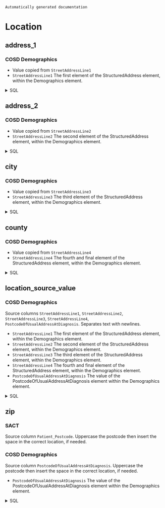 `Automatically generated documentation`

# Location
## address_1
### COSD Demographics
* Value copied from `StreetAddressLine1`
* `StreetAddressLine1` The first element of the StructuredAddress element, within the Demographics element.
<details>
<summary>SQL</summary>

```sql
with Demographics as (
select
	T.staging.value('(Demographics/Address/StructuredAddress/StreetAddressLine[1]/text())[1]', 'VARCHAR(255)') as StreetAddressLine1,
	T.staging.value('(Demographics/Address/StructuredAddress/StreetAddressLine[2]/text())[1]', 'VARCHAR(255)') as StreetAddressLine2,
	T.staging.value('(Demographics/Address/StructuredAddress/StreetAddressLine[3]/text())[1]', 'VARCHAR(255)') as StreetAddressLine3,
	T.staging.value('(Demographics/Address/StructuredAddress/StreetAddressLine[4]/text())[1]', 'VARCHAR(255)') as StreetAddressLine4,
	T.staging.value('(Demographics/PostcodeOfUsualAddressAtDiagnosis/text())[1]', 'VARCHAR(10)') as PostcodeOfUsualAddressAtDiagnosis,
	T.staging.value('(LinkagePatientId/NhsNumber/@extension)[1]', 'VARCHAR(255)') as NhsNumber,
	T.staging.value('(LinkagePatientId/PersonBirthDate/text())[1]', 'VARCHAR(10)') as PersonBirthDate
from cosd_staging
cross apply content.nodes('*:COSD/*') as T(staging)
)
select
	StreetAddressLine1,
	StreetAddressLine2,
	StreetAddressLine3,
	StreetAddressLine4,
	PostcodeOfUsualAddressAtDiagnosis,
	NhsNumber,
	PersonBirthDate
from Demographics
where 
	NhsNumber is not null 
	or 
	(
		StreetAddressLine1 is not null or 
		StreetAddressLine2 is not null or 
		StreetAddressLine3 is not null or 
		StreetAddressLine4 is not null or 
		PostcodeOfUsualAddressAtDiagnosis is not null
	);
	
```
</details>

## address_2
### COSD Demographics
* Value copied from `StreetAddressLine2`
* `StreetAddressLine2` The second element of the StructuredAddress element, within the Demographics element.
<details>
<summary>SQL</summary>

```sql
with Demographics as (
select
	T.staging.value('(Demographics/Address/StructuredAddress/StreetAddressLine[1]/text())[1]', 'VARCHAR(255)') as StreetAddressLine1,
	T.staging.value('(Demographics/Address/StructuredAddress/StreetAddressLine[2]/text())[1]', 'VARCHAR(255)') as StreetAddressLine2,
	T.staging.value('(Demographics/Address/StructuredAddress/StreetAddressLine[3]/text())[1]', 'VARCHAR(255)') as StreetAddressLine3,
	T.staging.value('(Demographics/Address/StructuredAddress/StreetAddressLine[4]/text())[1]', 'VARCHAR(255)') as StreetAddressLine4,
	T.staging.value('(Demographics/PostcodeOfUsualAddressAtDiagnosis/text())[1]', 'VARCHAR(10)') as PostcodeOfUsualAddressAtDiagnosis,
	T.staging.value('(LinkagePatientId/NhsNumber/@extension)[1]', 'VARCHAR(255)') as NhsNumber,
	T.staging.value('(LinkagePatientId/PersonBirthDate/text())[1]', 'VARCHAR(10)') as PersonBirthDate
from cosd_staging
cross apply content.nodes('*:COSD/*') as T(staging)
)
select
	StreetAddressLine1,
	StreetAddressLine2,
	StreetAddressLine3,
	StreetAddressLine4,
	PostcodeOfUsualAddressAtDiagnosis,
	NhsNumber,
	PersonBirthDate
from Demographics
where 
	NhsNumber is not null 
	or 
	(
		StreetAddressLine1 is not null or 
		StreetAddressLine2 is not null or 
		StreetAddressLine3 is not null or 
		StreetAddressLine4 is not null or 
		PostcodeOfUsualAddressAtDiagnosis is not null
	);
	
```
</details>

## city
### COSD Demographics
* Value copied from `StreetAddressLine3`
* `StreetAddressLine3` The third element of the StructuredAddress element, within the Demographics element.
<details>
<summary>SQL</summary>

```sql
with Demographics as (
select
	T.staging.value('(Demographics/Address/StructuredAddress/StreetAddressLine[1]/text())[1]', 'VARCHAR(255)') as StreetAddressLine1,
	T.staging.value('(Demographics/Address/StructuredAddress/StreetAddressLine[2]/text())[1]', 'VARCHAR(255)') as StreetAddressLine2,
	T.staging.value('(Demographics/Address/StructuredAddress/StreetAddressLine[3]/text())[1]', 'VARCHAR(255)') as StreetAddressLine3,
	T.staging.value('(Demographics/Address/StructuredAddress/StreetAddressLine[4]/text())[1]', 'VARCHAR(255)') as StreetAddressLine4,
	T.staging.value('(Demographics/PostcodeOfUsualAddressAtDiagnosis/text())[1]', 'VARCHAR(10)') as PostcodeOfUsualAddressAtDiagnosis,
	T.staging.value('(LinkagePatientId/NhsNumber/@extension)[1]', 'VARCHAR(255)') as NhsNumber,
	T.staging.value('(LinkagePatientId/PersonBirthDate/text())[1]', 'VARCHAR(10)') as PersonBirthDate
from cosd_staging
cross apply content.nodes('*:COSD/*') as T(staging)
)
select
	StreetAddressLine1,
	StreetAddressLine2,
	StreetAddressLine3,
	StreetAddressLine4,
	PostcodeOfUsualAddressAtDiagnosis,
	NhsNumber,
	PersonBirthDate
from Demographics
where 
	NhsNumber is not null 
	or 
	(
		StreetAddressLine1 is not null or 
		StreetAddressLine2 is not null or 
		StreetAddressLine3 is not null or 
		StreetAddressLine4 is not null or 
		PostcodeOfUsualAddressAtDiagnosis is not null
	);
	
```
</details>

## county
### COSD Demographics
* Value copied from `StreetAddressLine4`
* `StreetAddressLine4` The fourth and final element of the StructuredAddress element, within the Demographics element.
<details>
<summary>SQL</summary>

```sql
with Demographics as (
select
	T.staging.value('(Demographics/Address/StructuredAddress/StreetAddressLine[1]/text())[1]', 'VARCHAR(255)') as StreetAddressLine1,
	T.staging.value('(Demographics/Address/StructuredAddress/StreetAddressLine[2]/text())[1]', 'VARCHAR(255)') as StreetAddressLine2,
	T.staging.value('(Demographics/Address/StructuredAddress/StreetAddressLine[3]/text())[1]', 'VARCHAR(255)') as StreetAddressLine3,
	T.staging.value('(Demographics/Address/StructuredAddress/StreetAddressLine[4]/text())[1]', 'VARCHAR(255)') as StreetAddressLine4,
	T.staging.value('(Demographics/PostcodeOfUsualAddressAtDiagnosis/text())[1]', 'VARCHAR(10)') as PostcodeOfUsualAddressAtDiagnosis,
	T.staging.value('(LinkagePatientId/NhsNumber/@extension)[1]', 'VARCHAR(255)') as NhsNumber,
	T.staging.value('(LinkagePatientId/PersonBirthDate/text())[1]', 'VARCHAR(10)') as PersonBirthDate
from cosd_staging
cross apply content.nodes('*:COSD/*') as T(staging)
)
select
	StreetAddressLine1,
	StreetAddressLine2,
	StreetAddressLine3,
	StreetAddressLine4,
	PostcodeOfUsualAddressAtDiagnosis,
	NhsNumber,
	PersonBirthDate
from Demographics
where 
	NhsNumber is not null 
	or 
	(
		StreetAddressLine1 is not null or 
		StreetAddressLine2 is not null or 
		StreetAddressLine3 is not null or 
		StreetAddressLine4 is not null or 
		PostcodeOfUsualAddressAtDiagnosis is not null
	);
	
```
</details>

## location_source_value
### COSD Demographics
Source columns  `StreetAddressLine1`, `StreetAddressLine2`, `StreetAddressLine3`, `StreetAddressLine4`, `PostcodeOfUsualAddressAtDiagnosis`.
Separates text with newlines.
* `StreetAddressLine1` The first element of the StructuredAddress element, within the Demographics element.
* `StreetAddressLine2` The second element of the StructuredAddress element, within the Demographics element.
* `StreetAddressLine3` The third element of the StructuredAddress element, within the Demographics element.
* `StreetAddressLine4` The fourth and final element of the StructuredAddress element, within the Demographics element.
* `PostcodeOfUsualAddressAtDiagnosis` The value of the PostcodeOfUsualAddressAtDiagnosis element within the Demographics element.
<details>
<summary>SQL</summary>

```sql
with Demographics as (
select
	T.staging.value('(Demographics/Address/StructuredAddress/StreetAddressLine[1]/text())[1]', 'VARCHAR(255)') as StreetAddressLine1,
	T.staging.value('(Demographics/Address/StructuredAddress/StreetAddressLine[2]/text())[1]', 'VARCHAR(255)') as StreetAddressLine2,
	T.staging.value('(Demographics/Address/StructuredAddress/StreetAddressLine[3]/text())[1]', 'VARCHAR(255)') as StreetAddressLine3,
	T.staging.value('(Demographics/Address/StructuredAddress/StreetAddressLine[4]/text())[1]', 'VARCHAR(255)') as StreetAddressLine4,
	T.staging.value('(Demographics/PostcodeOfUsualAddressAtDiagnosis/text())[1]', 'VARCHAR(10)') as PostcodeOfUsualAddressAtDiagnosis,
	T.staging.value('(LinkagePatientId/NhsNumber/@extension)[1]', 'VARCHAR(255)') as NhsNumber,
	T.staging.value('(LinkagePatientId/PersonBirthDate/text())[1]', 'VARCHAR(10)') as PersonBirthDate
from cosd_staging
cross apply content.nodes('*:COSD/*') as T(staging)
)
select
	StreetAddressLine1,
	StreetAddressLine2,
	StreetAddressLine3,
	StreetAddressLine4,
	PostcodeOfUsualAddressAtDiagnosis,
	NhsNumber,
	PersonBirthDate
from Demographics
where 
	NhsNumber is not null 
	or 
	(
		StreetAddressLine1 is not null or 
		StreetAddressLine2 is not null or 
		StreetAddressLine3 is not null or 
		StreetAddressLine4 is not null or 
		PostcodeOfUsualAddressAtDiagnosis is not null
	);
	
```
</details>

## zip
### SACT
Source column  `Patient_Postcode`.
Uppercase the postcode then insert the space in the correct location, if needed.
### COSD Demographics
Source column  `PostcodeOfUsualAddressAtDiagnosis`.
Uppercase the postcode then insert the space in the correct location, if needed.
* `PostcodeOfUsualAddressAtDiagnosis` The value of the PostcodeOfUsualAddressAtDiagnosis element within the Demographics element.
<details>
<summary>SQL</summary>

```sql
with Demographics as (
select
	T.staging.value('(Demographics/Address/StructuredAddress/StreetAddressLine[1]/text())[1]', 'VARCHAR(255)') as StreetAddressLine1,
	T.staging.value('(Demographics/Address/StructuredAddress/StreetAddressLine[2]/text())[1]', 'VARCHAR(255)') as StreetAddressLine2,
	T.staging.value('(Demographics/Address/StructuredAddress/StreetAddressLine[3]/text())[1]', 'VARCHAR(255)') as StreetAddressLine3,
	T.staging.value('(Demographics/Address/StructuredAddress/StreetAddressLine[4]/text())[1]', 'VARCHAR(255)') as StreetAddressLine4,
	T.staging.value('(Demographics/PostcodeOfUsualAddressAtDiagnosis/text())[1]', 'VARCHAR(10)') as PostcodeOfUsualAddressAtDiagnosis,
	T.staging.value('(LinkagePatientId/NhsNumber/@extension)[1]', 'VARCHAR(255)') as NhsNumber,
	T.staging.value('(LinkagePatientId/PersonBirthDate/text())[1]', 'VARCHAR(10)') as PersonBirthDate
from cosd_staging
cross apply content.nodes('*:COSD/*') as T(staging)
)
select
	StreetAddressLine1,
	StreetAddressLine2,
	StreetAddressLine3,
	StreetAddressLine4,
	PostcodeOfUsualAddressAtDiagnosis,
	NhsNumber,
	PersonBirthDate
from Demographics
where 
	NhsNumber is not null 
	or 
	(
		StreetAddressLine1 is not null or 
		StreetAddressLine2 is not null or 
		StreetAddressLine3 is not null or 
		StreetAddressLine4 is not null or 
		PostcodeOfUsualAddressAtDiagnosis is not null
	);
	
```
</details>

